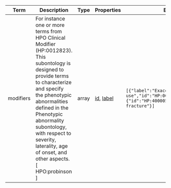 |Term | Description | Type | Properties | Example | Enum|
| ---| ---| ---| ---| ---| --- |
| modifiers | For instance one or more terms from HPO Clinical Modifier (HP:0012823). This subontology is designed to provide terms to characterize and specify the phenotypic abnormalities defined in the Phenotypic abnormality subontology, with respect to severity, laterality, age of onset, and other aspects. [ HPO:probinson ]  | array | [id](./id.md), [label](./label.md) | `[{"label":"Exacerbated by tobacco use","id":"HP:0032500"},{"id":"HP:4000053","label":"Displaced fracture"}]` | NA|
